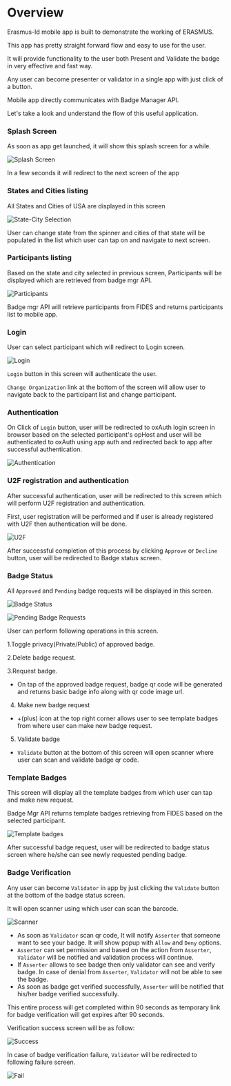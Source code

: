 # Overview

Erasmus-Id mobile app is built to demonstrate the working of ERASMUS.

This app has pretty straight forward flow and easy to use for the user.

It will provide functionality to the user both Present and Validate the 
badge in very effective and fast way.

Any user can become presenter or validator in a single app with just click 
of a button.

Mobile app directly communicates with Badge Manager API.

Let's take a look and understand the flow of this useful application.

### Splash Screen
As soon as app get launched, it will show this splash screen for a while.

![Splash Screen](../mobile_screenshots/1SplashScreen.jpg)

In a few seconds it will redirect to the next screen of the app

### States and Cities listing
All States and Cities of USA are displayed in this screen

![State-City Selection](../mobile_screenshots/2StateCityListing.jpg)

User can change state from the spinner and cities of that state will be 
populated in the list which user can tap on and navigate to next screen.

### Participants listing
Based on the state and city selected in previous screen, Participants will be 
displayed which are retrieved from badge mgr API.

![Participants](../mobile_screenshots/3ParticipantsListing.jpg)

Badge mgr API will retrieve participants from FIDES and returns participants
list to mobile app.

### Login
User can select participant which will redirect to Login screen.

![Login](../mobile_screenshots/4Login.jpg)

`Login` button in this screen will authenticate the user.
 
`Change Organization` link at the bottom of the screen will allow user to 
navigate back to the participant list and change participant.

### Authentication
On Click of `Login` button, user will be redirected to oxAuth login screen 
in browser based on the selected participant's opHost and user will be 
authenticated to oxAuth using app auth and redirected back to app after 
successful authentication.

![Authentication](../mobile_screenshots/5Authentication.jpg)

### U2F registration and authentication
After successful authentication, user will be redirected to this screen 
which will perform U2F registration and authentication.

First, user registration will be performed and if user is already registered 
with U2F then authentication will be done.

![U2F](../mobile_screenshots/6U2F.jpg)

After successful completion of this process by clicking `Approve` or `Decline` 
button, user will be redirected to Badge status screen.

### Badge Status
All `Approved` and `Pending` badge requests will be displayed in this screen.

![Badge Status](../mobile_screenshots/7BadgeStatus.jpg)

![Pending Badge Requests](../mobile_screenshots/7PendingBadgeRequests.jpg)

User can perform following operations in this screen.

1.Toggle privacy(Private/Public) of approved badge.

2.Delete badge request.

3.Request badge.
 
- On tap of the approved badge request, badge qr code will be generated and 
returns basic badge info along with qr code image url.

4. Make new badge request

- +(plus) icon at the top right corner allows user to see template badges 
from where user can make new badge request.

5. Validate badge

- `Validate` button at the bottom of this screen will open scanner where 
user can scan and validate badge qr code. 

### Template Badges
This screen will display all the template badges from which user can tap 
and make new request. 

Badge Mgr API returns template badges retrieving from FIDES based on the
selected participant.

![Template badges](../mobile_screenshots/8TemplateBadges.jpg)

After successful badge request, user will be redirected to badge status 
screen where he/she can see newly requested pending badge.

### Badge Verification
Any user can become `Validator` in app by just clicking the `Validate`
button at the bottom of the badge status screen.

It will open scanner using which user can scan the barcode.

![Scanner](../mobile_screenshots/9Scanner.jpg)

- As soon as `Validator` scan qr code, It will notify `Asserter` that 
someone want to see your badge. It will show popup with `Allow` and `Deny`
options.
- `Asserter` can set permission and based on the action from `Asserter`,
`Validator` will be notified and validation process will continue.
- If `Asserter` allows to see badge then only validator can see and 
verify badge. In case of denial from `Asserter`, `Validator` will not be 
able to see the badge.
- As soon as badge get verified successfully, `Asserter` will be notified
that his/her badge verified successfully.

This entire process will get completed within 90 seconds as temporary link
for badge verification will get expires after 90 seconds.

Verification success screen will be as follow:

![Success](../mobile_screenshots/10ScanSuccess.jpg)

In case of badge verification failure, `Validator` will be redirected to 
following failure screen.

![Fail](../mobile_screenshots/11ScanFailed.jpg)

